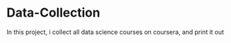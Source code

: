 # Data-Collection
In this project, i collect all data science courses on coursera, and print it out 
